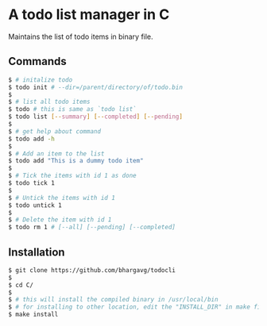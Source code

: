 # A todo list manager in C
Maintains the list of todo items in binary file.

## Commands

```bash
$ # initalize todo
$ todo init # --dir=/parent/directory/of/todo.bin
$
$ # list all todo items
$ todo # this is same as `todo list`
$ todo list [--summary] [--completed] [--pending] 
$
$ # get help about command
$ todo add -h
$
$ # Add an item to the list
$ todo add "This is a dummy todo item"
$
$ # Tick the items with id 1 as done
$ todo tick 1
$
$ # Untick the items with id 1
$ todo untick 1
$
$ # Delete the item with id 1
$ todo rm 1 # [--all] [--pending] [--completed]
```

## Installation
```bash
$ git clone https://github.com/bhargavg/todocli
$
$ cd C/
$
$ # this will install the compiled binary in /usr/local/bin
$ # for installing to other location, edit the "INSTALL_DIR" in make file
$ make install
```
